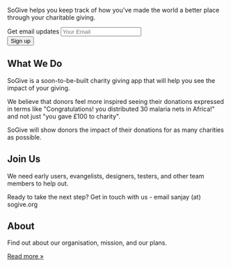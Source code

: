 <!-- Main jumbotron for a primary marketing message or call to action -->
<div id='page-part1'>
<p></p>
<div class="jumbotron">
  <div class="container">
  	<p>SoGive helps you keep track of how you've made the world a better place through your charitable giving.</p>
	<div> <!-- class='center-block text-center' -->
	<form id='mailing-list' action='https://sogive.soda.sh/forms-form.json' class='form-inline'>
		<input type='hidden' name='mlist' value='company-news,product-news,marketing'>
		<div class='form-group'>
			<label class='input-lg'>Get email updates</label>  			
			<input class='form-control input-lg' type='email' name='email' placeholder='Your Email'>
		</div>
		<button class="btn btn-primary btn-lg" type='submit'>Sign up</button>
	</form>        	
    </div><!-- ./center-block for form -->
  </div>
</div><!-- ./jumbotron -->
</div><!-- ./page-part1 -->
<div class="container" id='page-part2'>
  <!-- Example row of columns -->
  <div class="row">
    <div class="col-md-4">
      <h2>What We Do</h2>
      <p>
      SoGive is a soon-to-be-built charity giving app that will help you see the impact of your giving.
      </p>
      <p>
      We believe that donors feel more inspired seeing their donations expressed in terms like "Congratulations! you distributed 30 malaria nets in Africa!" and not just "you gave £100 to charity".
      </p>
      <p>
      SoGive will show donors the impact of their donations for as many charities as possible.
      </p>
    </div><!-- ./what we do -->
    <div class="col-md-4">
    	<h2>Join Us</h2>
	<p>We need early users, evangelists, designers, testers, and other team members to help out.</p>
    	<p>Ready to take the next step? Get in touch with us - email <span class='email' name='sanjay' domain='sogive.org'>sanjay (at) sogive.org</span></p>
   </div>
    <div class="col-md-4">
      	<h2>About</h2>
      	<p>Find out about our organisation, mission, and our plans.</p>
      	<p><a class="btn btn-default" href="about.html" role="button">Read more &raquo;</a></p>
    </div><!-- ./Values -->
  </div><!-- ./row -->	
</div><!-- ./page-part2 -->
